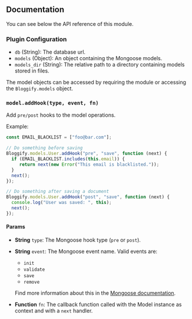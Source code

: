 ## Documentation

You can see below the API reference of this module.

### Plugin Configuration

 - `db` (String): The database url.
 - `models` (Object): An object containing the Mongoose models.
 - `models_dir` (String): The relative path to a directory containing models stored in files.

The model objects can be accessed by requiring the module or accessing the `Bloggify.models` object.

### `model.addHook(type, event, fn)`
Add `pre/post` hooks to the model operations.

Example:

```js
const EMAIL_BLACKLIST = ["foo@bar.com"];

// Do something before saving
Bloggify.models.User.addHook("pre", "save", function (next) {
  if (EMAIL_BLACKLIST.includes(this.email)) {
     return next(new Error("This email is blacklisted."));
  }
  next();
});

// Do something after saving a document
Bloggify.models.User.addHook("post", "save", function (next) {
  console.log("User was saved: ", this);
  next();
});
```
#### Params
- **String** `type`: The Mongoose hook type (`pre` or `post`).
- **String** `event`: The Mongoose event name. Valid events are:
    - `init`
    - `validate`
    - `save`
    - `remove`

  Find more information about this in the [Mongoose documentation](http://mongoosejs.com/docs/middleware.html).
- **Function** `fn`: The callback function called with the Model instance as context and with a `next` handler.

